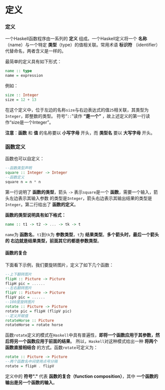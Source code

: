 定义
=======================================

### 定义
一个Haskell函数程序由一系列的 **定义** 组成。一个Haskell定义将一个 **名称** （name）与一个特定
**类型**（type）的值相关联。常用术语 **标识符** （identifier）代替命名，两者含义是一样的。

最简单的定义具有如下形式：
```haskell
name :: type
name = expression
```
例如：
```haskell
size :: Integer
size = 12 + 13
```
在这个定义中，位于左边的名称`size`与右边表达式的值`25`相关联，其类型为`Integer`，即整数的类型。
符号“`::`”读作 **“是一个”** ，故上述定义的第一行读作“size是一个Integer”。

**注意**：**函数** 和 **值** 的名称要以 **小写字母** 开头，而 **类型名** 要以 **大写字母** 开头。

### 函数定义
函数也可以自定义：
```haskell
--函数类型声明
square :: Integer -> Integer
--函数定义
square n = n * n
```
第一行说明了 **函数的类型**，箭头 `->` 表示`square`是一个 **函数**，需要一个输入，箭头左边表示其输入参数
的类型是`Integer`，箭头右边表示其输出结果的类型是`Integer`。第二行给出了 **函数的定义**。

**函数的类型说明具有如下格式：**
```haskell
name :: t1 -> t2 -> ... -> tk -> t
```
`name`为 **函数名**，`t1`到`tk`为 **参数类型**，`t`为 **结果类型**。**多个箭头时，最后一个箭头的
右边就是结果类型，前面其它的都是参数类型**。

#### 函数的复合
下面看下示例，我们要旋转图片，定义了如下几个函数：
```haskell
--上下翻转图片
flipH :: Picture -> Picture
flipH pic = ......
--左右翻转图片
flipV :: Picture -> Picture
flipV pic = ......
--180度旋转图片
rotate :: Picture -> Picture
rotate pic = flipH (flipV pic)
--定义并赋值
rotateHorse :: Picture
rotateHorse = rotate horse
```
函数`rotate`定义的模式在`Haskell`中具有普遍性，**即将一个函数应用于其参数，然后将另一个函数应用于前面的结果**。
所以，`Haskell`对这种模式给出一种 **将两个函数直接相结合** 的方式。函数`rotate`可定义为：
```haskell
rotate :: Picture -> Picture
--两个函数名中间使用点号分隔
rotate = flipH . flipV
```
定义中的 **符号"."** 代表 **函数的复合（function composition）**，其中 **一个函数的输出是另一个函数的输入**。
